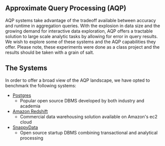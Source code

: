 ## Approximate Query Processing (AQP)

AQP systems take advantage of the tradeoff available between accuracy and runtime in aggregation queries. With the explosion in data size and the growing demand for interactive data exploration, AQP offers a tractable solution to large scale analytic tasks by allowing for error in query results. We wish to explore some of these systems and the AQP capabilities they offer. Please note, these experiments were done as a class project and the results should be taken with a grain of salt.

## The Systems

In order to offer a broad view of the AQP landscape, we have opted to benchmark the following systems:
* [Postgres](https://www.postgresql.org/)
  * Popular open source DBMS developed by both industry and academia
* [Amazon Redshift](https://aws.amazon.com/redshift/)
  * Commercial data warehousing solution available on Amazon's ec2 cloud
* [SnappyData](https://www.snappydata.io/)
  * Open source startup DBMS combining transactional and analytical processing
